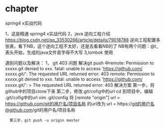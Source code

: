 # chapter
spring4 x实战代码
  
  1，这是精通 spring4 x实战代码
  2，java 逆向工程介绍  https://blog.csdn.net/qq_33530266/article/details/79018788
      逆向工程配置多张表，看下NB，这个逆向工程不太好，还是去看看NB的了
      NB有两个问题：@t_表头开始，生成的java文件首字母不大写
  3,lombok  使用    
      
      
      
      
      
      
      
      
      
      
 遇到问题以及解决：
  1， git 403 问题
      解决git push 中remote: Permission to xxxxx.git denied to xxx. fatal: unable to access 'https://github.com/ xxxxx.git/':            The requested URL returned error: 403
      remote: Permission to xxxxx.git denied to xxx.
      fatal: unable to access 'https://github.com/ xxxxx.git/': > The requested URL returned error: 403
      解决方案
      第一步，将github中的项目clone下来
      第二步，修改.git/cofig中的url
      cd 到项目中，编辑 .git/cofig中的url
      vim .git/config
      将
      [remote "origin"]
      url = https://github.com/git的用户名/项目名称
      的url改为
      url = https://git的用户名@github.com/git的用户名/项目名称

      第三步，git push -u origin master
